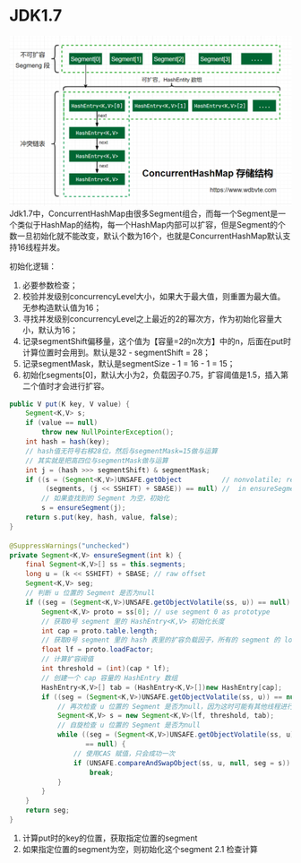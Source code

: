 # JDK1.7
![avatar](/static/concurrenthashmap1.7.png)
Jdk1.7中，ConcurrentHashMap由很多Segment组合，而每一个Segment是一个类似于HashMap的结构，每一个HashMap内部可以扩容，但是Segment的个数一旦初始化就不能改变，默认个数为16个，也就是ConcurrentHashMap默认支持16线程并发。

初始化逻辑：
1. 必要参数检查；
2. 校验并发级别concurrencyLevel大小，如果大于最大值，则重置为最大值。无参构造默认值为16；
3. 寻找并发级别concurrencyLevel之上最近的2的幂次方，作为初始化容量大小，默认为16；
4. 记录segmentShift偏移量，这个值为【容量=2的n次方】中的n，后面在put时计算位置时会用到。默认是32 - segmentShift = 28；
5. 记录segmentMask，默认是segmentSize - 1 = 16 - 1 = 15；
6. 初始化segments[0]，默认大小为2，负载因子0.75，扩容阈值是1.5，插入第二个值时才会进行扩容。

``` java
public V put(K key, V value) {
    Segment<K,V> s;
    if (value == null) 
        throw new NullPointerException();
    int hash = hash(key);
    // hash值无符号右移28位，然后与segmentMask=15做与运算
    // 其实就是把高四位与segmentMask做与运算
    int j = (hash >>> segmentShift) & segmentMask;
    if ((s = (Segment<K,V>)UNSAFE.getObject          // nonvolatile; recheck
         (segments, (j << SSHIFT) + SBASE)) == null) //  in ensureSegment
        // 如果查找到的 Segment 为空，初始化
        s = ensureSegment(j);
    return s.put(key, hash, value, false);
}

@SuppressWarnings("unchecked")
private Segment<K,V> ensureSegment(int k) {
    final Segment<K,V>[] ss = this.segments;
    long u = (k << SSHIFT) + SBASE; // raw offset
    Segment<K,V> seg;
    // 判断 u 位置的 Segment 是否为null
    if ((seg = (Segment<K,V>)UNSAFE.getObjectVolatile(ss, u)) == null) {
        Segment<K,V> proto = ss[0]; // use segment 0 as prototype
        // 获取0号 segment 里的 HashEntry<K,V> 初始化长度
        int cap = proto.table.length;
        // 获取0号 segment 里的 hash 表里的扩容负载因子，所有的 segment 的 loadFactor 是相同的
        float lf = proto.loadFactor;
        // 计算扩容阀值
        int threshold = (int)(cap * lf);
        // 创建一个 cap 容量的 HashEntry 数组
        HashEntry<K,V>[] tab = (HashEntry<K,V>[])new HashEntry[cap];
        if ((seg = (Segment<K,V>)UNSAFE.getObjectVolatile(ss, u)) == null) { // recheck
            // 再次检查 u 位置的 Segment 是否为null，因为这时可能有其他线程进行了操作
            Segment<K,V> s = new Segment<K,V>(lf, threshold, tab);
            // 自旋检查 u 位置的 Segment 是否为null
            while ((seg = (Segment<K,V>)UNSAFE.getObjectVolatile(ss, u))
                   == null) {
                // 使用CAS 赋值，只会成功一次
                if (UNSAFE.compareAndSwapObject(ss, u, null, seg = s))
                    break;
            }
        }
    }
    return seg;
}
```

1. 计算put时的key的位置，获取指定位置的segment
2. 如果指定位置的segment为空，则初始化这个segment
    2.1 检查计算